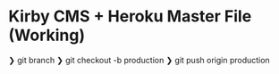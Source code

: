 # Kirby CMS + Heroku Master File (Working)

❯ git branch
❯ git checkout -b production
❯ git push origin production